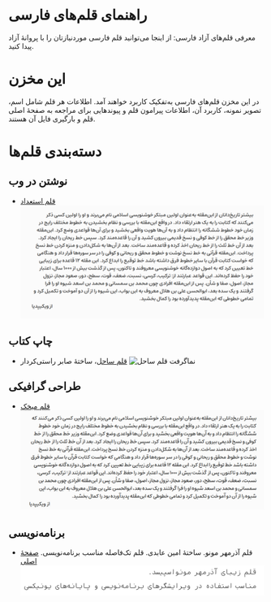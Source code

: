 # راهنمای قلم‌های فارسی
معرفی قلم‌های آزاد فارسی: از اینجا می‌توانید قلم فارسی موردنیازتان را با پروانهٔ آزاد پیدا کنید.

# این مخزن
در این مخزن قلم‌های فارسی به‌تفکیک کاربرد خواهند آمد. اطلاعات هر قلم شامل اسم، تصویر نمونه، کاربرد آن، اطلاعات پیرامون قلم و پیوندهایی برای مراجعه به صفحهٔ اصلی قلم و بارگیری فایل آن هستند.

# دسته‌بندی قلم‌ها

## نوشتن در وب
- [قلم استعداد](https://aminabedi68.github.io/Estedad/)
![نماگرفت قلم استعداد](img/estedad.png)
## چاپ کتاب

- [قلم ساحل](https://rastikerdar.github.io/sahel-font/)، ساختهٔ صابر راستی‌کردار
  ![نماگرفت قلم ساحل](https://github.com/ahangarha/farsifonts/assets/11241315/415176f5-d8f4-4018-bb5c-ae36d5fb16d6)


## طراحی گرافیکی
 - [قلم میخک](https://aminabedi68.github.io/Mikhak/)
 ![نماگرفت قلم میخک](img/mikhak.jpg)

## برنامه‌نویسی

- قلم آذرمهر مونو. ساختهٔ امین عابدی. قلم تک‌فاصله مناسب برنامه‌نویسی. [صفحهٔ اصلی](https://github.com/aminabedi68/AzarMehrMonospaced)
  ![نماگرفت قلم آذرمهر مونو](img/azarmehrmonospaced_screenshot.png)
